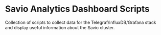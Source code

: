 # Savio Analytics Dashboard Scripts
Collection of scripts to collect data for the Telegraf/InfluxDB/Grafana stack and display useful information about the Savio cluster.
